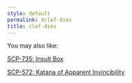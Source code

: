 ```yaml
---
style: default
permalink: Xclef-dies
title: clef-dies
---
```

You may also like:

[SCP-735: Insult Box](http://scp-wiki.net/scp-735)

[SCP-572: Katana of Apparent Invincibility](http://scp-wiki.net/scp-572)
